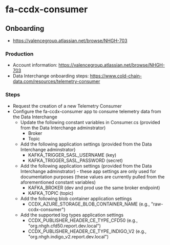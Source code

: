 # fa-ccdx-consumer
## Onboarding
- https://valencegroup.atlassian.net/browse/NHGH-703
### Production
- Account information: https://valencegroup.atlassian.net/browse/NHGH-703
- Data Interchange onboarding steps: https://www.cold-chain-data.com/resources/telemetry-consumer
### Steps
- Request the creation of a new Telemetry Consumer
- Configure the fa-ccdx-consumer app to consume telemetry data from the Data Interchange
  - Update the following constant variables in Consumer.cs (provided from the Data Interchange adminstrator)
    - Broker 
	- Topic 
  - Add the following application settings (provided from the Data Interchange adminstrator)
    - KAFKA_TRIGGER_SASL_USERNAME (key)
	- KAFKA_TRIGGER_SASL_PASSWORD (secret)
  - Add the following application settings (provided from the Data Interchange adminstrator) - these app settings are only used for documentation purposes (these values are currently pulled from the aforementioned constant variables)
	- KAFKA_BROKER (dev and prod use the same broker endpoint) 
	- KAFKA_TOPIC (topic)
  - Add the following blob container application settings
    - CCDX_AZURE_STORAGE_BLOB_CONTAINER_NAME (e.g., "raw-ccdx-consumer")
  - Add the supported log types application settings
    - CCDX_PUBLISHER_HEADER_CE_TYPE_CFD50 (e.g., "org.nhgh.cfd50.report.dev.local")
	- CCDX_PUBLISHER_HEADER_CE_TYPE_INDIGO_V2 (e.g., "org.nhgh.indigo_v2.report.dev.local")
